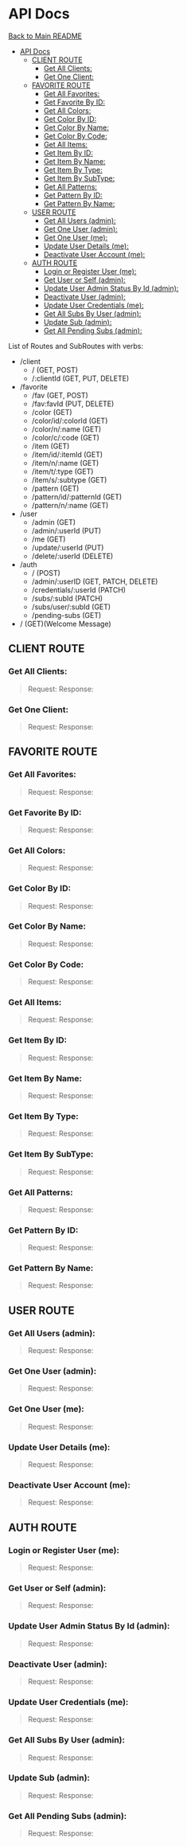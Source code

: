 # API Docs

[Back to Main README](../README.md)

- [API Docs](#api-docs)
  - [CLIENT ROUTE](#client-route)
    - [Get All Clients:](#get-all-clients)
    - [Get One Client:](#get-one-client)
  - [FAVORITE ROUTE](#favorite-route)
    - [Get All Favorites:](#get-all-favorites)
    - [Get Favorite By ID:](#get-favorite-by-id)
    - [Get All Colors:](#get-all-colors)
    - [Get Color By ID:](#get-color-by-id)
    - [Get Color By Name:](#get-color-by-name)
    - [Get Color By Code:](#get-color-by-code)
    - [Get All Items:](#get-all-items)
    - [Get Item By ID:](#get-item-by-id)
    - [Get Item By Name:](#get-item-by-name)
    - [Get Item By Type:](#get-item-by-type)
    - [Get Item By SubType:](#get-item-by-subtype)
    - [Get All Patterns:](#get-all-patterns)
    - [Get Pattern By ID:](#get-pattern-by-id)
    - [Get Pattern By Name:](#get-pattern-by-name)
  - [USER ROUTE](#user-route)
    - [Get All Users (admin):](#get-all-users-admin)
    - [Get One User (admin):](#get-one-user-admin)
    - [Get One User (me):](#get-one-user-me)
    - [Update User Details (me):](#update-user-details-me)
    - [Deactivate User Account (me):](#deactivate-user-account-me)
  - [AUTH ROUTE](#auth-route)
    - [Login or Register User (me):](#login-or-register-user-me)
    - [Get User or Self (admin):](#get-user-or-self-admin)
    - [Update User Admin Status By Id (admin):](#update-user-admin-status-by-id-admin)
    - [Deactivate User (admin):](#deactivate-user-admin)
    - [Update User Credentials (me):](#update-user-credentials-me)
    - [Get All Subs By User (admin):](#get-all-subs-by-user-admin)
    - [Update Sub (admin):](#update-sub-admin)
    - [Get All Pending Subs (admin):](#get-all-pending-subs-admin)

List of Routes and SubRoutes with verbs:

- /client
  - / (GET, POST)
  - /:clientId (GET, PUT, DELETE)
- /favorite
  - /fav (GET, POST)
  - /fav:favId (PUT, DELETE)
  - /color (GET)
  - /color/id/:colorId (GET)
  - /color/n/:name (GET)
  - /color/c/:code (GET)
  - /item (GET)
  - /item/id/:itemId (GET)
  - /item/n/:name (GET)
  - /item/t/:type (GET)
  - /item/s/:subtype (GET)
  - /pattern (GET)
  - /pattern/id/:patternId (GET)
  - /pattern/n/:name (GET)
- /user
  - /admin (GET)
  - /admin/:userId (PUT)
  - /me (GET)
  - /update/:userId (PUT)
  - /delete/:userId (DELETE)
- /auth
  - / (POST)
  - /admin/:userID (GET, PATCH, DELETE)
  - /credentials/:userId (PATCH)
  - /subs/:subId (PATCH)
  - /subs/user/:subId (GET)
  - /pending-subs (GET)
- / (GET)(Welcome Message)

## CLIENT ROUTE

### Get All Clients:

> Request:
> Response:

### Get One Client:

> Request:
> Response:

## FAVORITE ROUTE

### Get All Favorites:

> Request:
> Response:

### Get Favorite By ID:

> Request:
> Response:

### Get All Colors:

> Request:
> Response:

### Get Color By ID:

> Request:
> Response:

### Get Color By Name:

> Request:
> Response:

### Get Color By Code:

> Request:
> Response:

### Get All Items:

> Request:
> Response:

### Get Item By ID:

> Request:
> Response:

### Get Item By Name:

> Request:
> Response:

### Get Item By Type:

> Request:
> Response:

### Get Item By SubType:

> Request:
> Response:

### Get All Patterns:

> Request:
> Response:

### Get Pattern By ID:

> Request:
> Response:

### Get Pattern By Name:

> Request:
> Response:

## USER ROUTE

### Get All Users (admin):

> Request:
> Response:

### Get One User (admin):

> Request:
> Response:

### Get One User (me):

> Request:
> Response:

### Update User Details (me):

> Request:
> Response:

### Deactivate User Account (me):

> Request:
> Response:

## AUTH ROUTE

### Login or Register User (me):

> Request:
> Response:

### Get User or Self (admin):

> Request:
> Response:

### Update User Admin Status By Id (admin):

> Request:
> Response:

### Deactivate User (admin):

> Request:
> Response:

### Update User Credentials (me):

> Request:
> Response:

### Get All Subs By User (admin):

> Request:
> Response:

### Update Sub (admin):

> Request:
> Response:

### Get All Pending Subs (admin):

> Request:
> Response:
